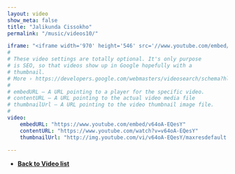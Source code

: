 ```yaml
---
layout: video
show_meta: false
title: "Jalikunda Cissokho"
permalink: "/music/videos10/"

iframe: "<iframe width='970' height='546' src='//www.youtube.com/embed/v64oA-EQesY' frameborder='0' allowfullscreen></iframe>"
#
# These video settings are totally optional. It's only purpose
# is SEO, so that videos show up in Google hopefully with a 
# thumbnail.
# More › https://developers.google.com/webmasters/videosearch/schema?hl=en&rd=1
#
# embedURL – A URL pointing to a player for the specific video.
# contentURL – A URL pointing to the actual video media file
# thumbnailUrl – A URL pointing to the video thumbnail image file.
#
video:
    embedURL: "https://www.youtube.com/embed/v64oA-EQesY"
    contentURL: "https://www.youtube.com/watch?v=v64oA-EQesY"
    thumbnailUrl: "http://img.youtube.com/vi/v64oA-EQesY/maxresdefault.jpg"
    
---
```

- **<a href="{{ site.url }}{{ site.baseurl }}/music/videos/"> Back to Video list</a>**

